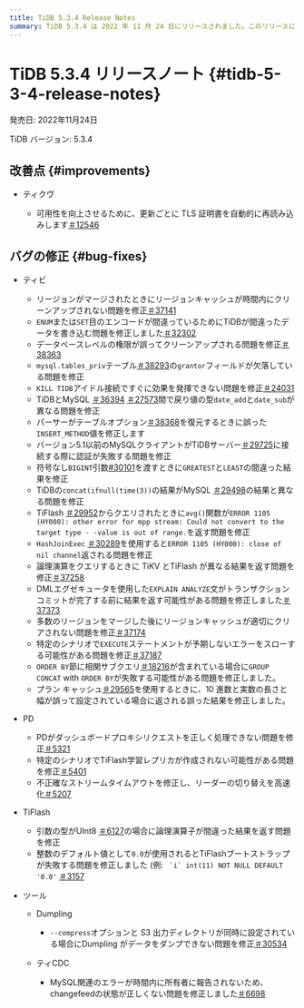 ```yaml
---
title: TiDB 5.3.4 Release Notes
summary: TiDB 5.3.4 は 2022 年 11 月 24 日にリリースされました。このリリースには、TiKV の改善と、TiDB、PD、 TiFlash、 Dumpling、TiCDC のバグ修正が含まれています。主なバグ修正には、TLS 証明書の再読み込み、リージョンキャッシュのクリーンアップ、誤ったデータの書き込み、データベース レベルの権限、認証の失敗に関連する問題が含まれます。その他の修正では、論理演算子、ストリームのタイムアウト、リーダーの切り替え、データのダンプに関する問題に対処しています。
---
```


# TiDB 5.3.4 リリースノート {#tidb-5-3-4-release-notes}

発売日: 2022年11月24日

TiDB バージョン: 5.3.4

## 改善点 {#improvements}

-   ティクヴ

    -   可用性を向上させるために、更新ごとに TLS 証明書を自動的に再読み込みします[＃12546](https://github.com/tikv/tikv/issues/12546)

## バグの修正 {#bug-fixes}

-   ティビ

    -   リージョンがマージされたときにリージョンキャッシュが時間内にクリーンアップされない問題を修正[＃37141](https://github.com/pingcap/tidb/issues/37141)
    -   `ENUM`または`SET`目のエンコードが間違っているためにTiDBが間違ったデータを書き込む問題を修正しました[＃32302](https://github.com/pingcap/tidb/issues/32302)
    -   データベースレベルの権限が誤ってクリーンアップされる問題を修正[＃38363](https://github.com/pingcap/tidb/issues/38363)
    -   `mysql.tables_priv`テーブル[＃38293](https://github.com/pingcap/tidb/issues/38293)の`grantor`フィールドが欠落している問題を修正
    -   `KILL TIDB`アイドル接続ですぐに効果を発揮できない問題を修正[＃24031](https://github.com/pingcap/tidb/issues/24031)
    -   TiDBとMySQL [＃36394](https://github.com/pingcap/tidb/issues/36394) [＃27573](https://github.com/pingcap/tidb/issues/27573)間で戻り値の型`date_add`と`date_sub`が異なる問題を修正
    -   パーサーがテーブルオプション[＃38368](https://github.com/pingcap/tidb/issues/38368)を復元するときに誤った`INSERT_METHOD`値を修正します
    -   バージョン5.1以前のMySQLクライアントがTiDBサーバー[＃29725](https://github.com/pingcap/tidb/issues/29725)に接続する際に認証が失敗する問題を修正
    -   符号なし`BIGINT`引数[#30101](https://github.com/pingcap/tidb/issues/30101)を渡すときに`GREATEST`と`LEAST`の間違った結果を修正
    -   TiDBの`concat(ifnull(time(3))`の結果がMySQL [＃29498](https://github.com/pingcap/tidb/issues/29498)の結果と異なる問題を修正
    -   TiFlash [＃29952](https://github.com/pingcap/tidb/issues/29952)からクエリされたときに`avg()`関数が`ERROR 1105 (HY000): other error for mpp stream: Could not convert to the target type - -value is out of range.`を返す問題を修正
    -   `HashJoinExec` [＃30289](https://github.com/pingcap/tidb/issues/30289)を使用すると`ERROR 1105 (HY000): close of nil channel`返される問題を修正
    -   論理演算をクエリするときに TiKV とTiFlash が異なる結果を返す問題を修正[＃37258](https://github.com/pingcap/tidb/issues/37258)
    -   DMLエグゼキュータを使用した`EXPLAIN ANALYZE`文がトランザクションコミットが完了する前に結果を返す可能性がある問題を修正しました[＃37373](https://github.com/pingcap/tidb/issues/37373)
    -   多数のリージョンをマージした後にリージョンキャッシュが適切にクリアされない問題を修正[＃37174](https://github.com/pingcap/tidb/issues/37174)
    -   特定のシナリオで`EXECUTE`ステートメントが予期しないエラーをスローする可能性がある問題を修正[＃37187](https://github.com/pingcap/tidb/issues/37187)
    -   `ORDER BY`節に相関サブクエリ[＃18216](https://github.com/pingcap/tidb/issues/18216)が含まれている場合に`GROUP CONCAT` with `ORDER BY`が失敗する可能性がある問題を修正しました。
    -   プラン キャッシュ[＃29565](https://github.com/pingcap/tidb/issues/29565)を使用するときに、10 進数と実数の長さと幅が誤って設定されている場合に返される誤った結果を修正しました。

-   PD

    -   PDがダッシュボードプロキシリクエストを正しく処理できない問題を修正[＃5321](https://github.com/tikv/pd/issues/5321)
    -   特定のシナリオでTiFlash学習レプリカが作成されない可能性がある問題を修正[＃5401](https://github.com/tikv/pd/issues/5401)
    -   不正確なストリームタイムアウトを修正し、リーダーの切り替えを高速化[＃5207](https://github.com/tikv/pd/issues/5207)

-   TiFlash

    -   引数の型がUInt8 [＃6127](https://github.com/pingcap/tiflash/issues/6127)の場合に論理演算子が間違った結果を返す問題を修正
    -   整数のデフォルト値として`0.0`が使用されるとTiFlashブートストラップが失敗する問題を修正しました (例: `` `i` int(11) NOT NULL DEFAULT '0.0'`` [＃3157](https://github.com/pingcap/tiflash/issues/3157)

-   ツール

    -   Dumpling

        -   `--compress`オプションと S3 出力ディレクトリが同時に設定されている場合にDumpling がデータをダンプできない問題を修正[＃30534](https://github.com/pingcap/tidb/issues/30534)

    -   ティCDC

        -   MySQL関連のエラーが時間内に所有者に報告されないため、changefeedの状態が正しくない問題を修正しました[＃6698](https://github.com/pingcap/tiflow/issues/6698)
